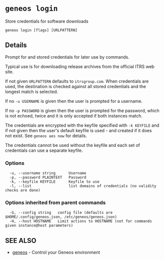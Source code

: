 # `geneos login`

Store credentials for software downloads

```text
geneos login [flags] [URLPATTERN]
```

## Details

Prompt for and stored credentials for later use by commands.

Typical use is for downloading release archives from the official ITRS web
site.

If not given `URLPATTERN` defaults to `itrsgroup.com`. When credentials are
used, the destination is checked against all stored credentials and the
longest match is selected.

If no `-u USERNAME` is given then the user is prompted for a username.

If no `-p PASSWORD` is given then the user is prompted for the password,
which is not echoed, twice and it is only accepted if both instances match.

The credentials are encrypted with the keyfile specified with `-k KEYFILE`
and if not given then the user's default keyfile is used - and created if it
does not exist. See `geneos aes new` for details.

The credentials cannot be used without the keyfile and each set of
credentials can use a separate keyfile.

### Options

```text
  -u, --username string      Username
  -p, --password PLAINTEXT   Password
  -k, --keyfile KEYFILE      Keyfile to use
  -l, --list                 list domains of credentials (no validity checks are done)
```

### Options inherited from parent commands

```text
  -G, --config string   config file (defaults are $HOME/.config/geneos.json, /etc/geneos/geneos.json)
  -H, --host HOSTNAME   Limit actions to HOSTNAME (not for commands given instance@host parameters)
```

## SEE ALSO

* [geneos](geneos.md)	 - Control your Geneos environment
